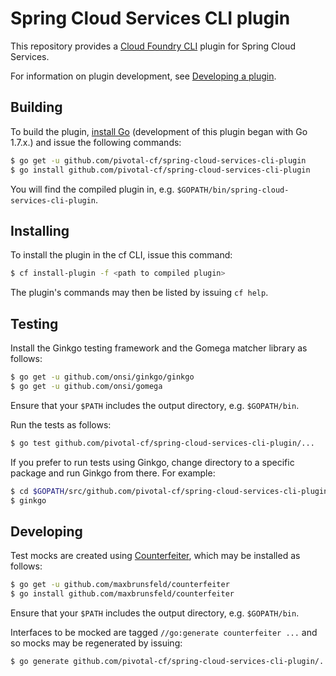 # Spring Cloud Services CLI plugin

This repository provides a [Cloud Foundry CLI](https://github.com/cloudfoundry/cli) plugin for
Spring Cloud Services.

For information on plugin development, see
[Developing a plugin](https://github.com/cloudfoundry/cli/tree/master/plugin/plugin_examples).

## Building

To build the plugin, [install Go](https://golang.org/doc/install)
(development of this plugin began with Go 1.7.x.) and issue the following commands:
```bash
$ go get -u github.com/pivotal-cf/spring-cloud-services-cli-plugin
$ go install github.com/pivotal-cf/spring-cloud-services-cli-plugin 

```
You will find the compiled plugin in, e.g. `$GOPATH/bin/spring-cloud-services-cli-plugin`.

## Installing

To install the plugin in the cf CLI, issue this command:
```bash
$ cf install-plugin -f <path to compiled plugin>

```

The plugin's commands may then be listed by issuing `cf help`.

## Testing

Install the Ginkgo testing framework and the Gomega matcher library as follows:
```bash
$ go get -u github.com/onsi/ginkgo/ginkgo
$ go get -u github.com/onsi/gomega

```
Ensure that your `$PATH` includes the output directory, e.g. `$GOPATH/bin`.

Run the tests as follows:
```bash
$ go test github.com/pivotal-cf/spring-cloud-services-cli-plugin/... 
```

If you prefer to run tests using Ginkgo, change directory to a specific package and
run Ginkgo from there. For example:
```bash
$ cd $GOPATH/src/github.com/pivotal-cf/spring-cloud-services-cli-plugin/eureka
$ ginkgo
```

## Developing

Test mocks are created using [Counterfeiter](https://github.com/maxbrunsfeld/counterfeiter),
which may be installed as follows:
```bash
$ go get -u github.com/maxbrunsfeld/counterfeiter
$ go install github.com/maxbrunsfeld/counterfeiter
```
Ensure that your `$PATH` includes the output directory, e.g. `$GOPATH/bin`.

Interfaces to be mocked are tagged `//go:generate counterfeiter ...` and so mocks may
be regenerated by issuing:
```bash
$ go generate github.com/pivotal-cf/spring-cloud-services-cli-plugin/...
```
